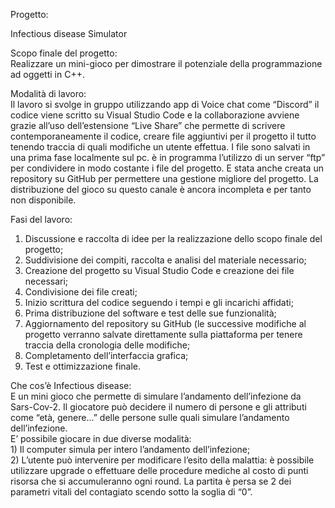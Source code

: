 Progetto:

Infectious disease Simulator

Scopo finale del progetto:</br>
Realizzare un mini-gioco per dimostrare il potenziale della programmazione ad oggetti in C++. </br>

Modalità di lavoro:</br>
Il lavoro si svolge in gruppo utilizzando app di Voice chat come “Discord” il codice viene scritto su
Visual Studio Code e la collaborazione avviene grazie all’uso dell’estensione “Live Share” che
permette di scrivere contemporaneamente il codice, creare file aggiuntivi per il progetto il tutto
tenendo traccia di quali modifiche un utente effettua.
I file sono salvati in una prima fase localmente sul pc. è in programma l’utilizzo di un server “ftp”
per condividere in modo costante i file del progetto.
E stata anche creata un repository su GitHub per permettere una gestione migliore del progetto.
La distribuzione del gioco su questo canale è ancora incompleta e per tanto non disponibile.

Fasi del lavoro:</br>
1. Discussione e raccolta di idee per la realizzazione dello scopo finale del progetto;
2. Suddivisione dei compiti, raccolta e analisi del materiale necessario;
3. Creazione del progetto su Visual Studio Code e creazione dei file necessari;
4. Condivisione dei file creati;
5. Inizio scrittura del codice seguendo i tempi e gli incarichi affidati;
6. Prima distribuzione del software e test delle sue funzionalità;
7. Aggiornamento del repository su GitHub (le successive modifiche al progetto verranno
salvate direttamente sulla piattaforma per tenere traccia della cronologia delle modifiche;
8. Completamento dell’interfaccia grafica;
9. Test e ottimizzazione finale.</br>
<div></div>
Che cos’è Infectious disease:</br>
E un mini gioco che permette di simulare l’andamento dell’infezione da Sars-Cov-2. Il giocatore
può decidere il numero di persone e gli attributi come “età, genere...” delle persone sulle quali
simulare l’andamento dell’infezione. </br>
E’ possibile giocare in due diverse modalità:</br>
1) Il computer simula per intero l’andamento dell’infezione; </br>
2) L’utente può intervenire per modificare l’esito della malattia: è possibile utilizzare upgrade o effettuare delle procedure mediche al costo di punti risorsa che si accumuleranno ogni round. La partita è persa se 2 dei parametri vitali del contagiato scendo sotto la soglia di “0”.
